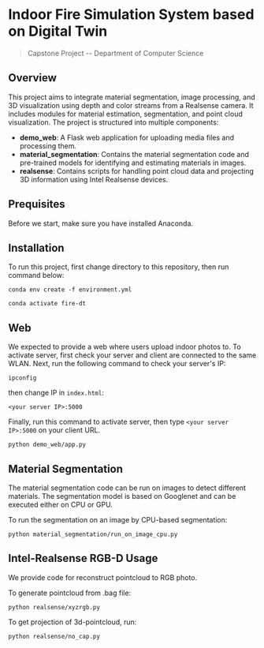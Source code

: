 # Indoor Fire Simulation System based on Digital Twin
> Capstone Project -- Department of Computer Science

## Overview

This project aims to integrate material segmentation, image processing, and 3D visualization using depth and color streams from a Realsense camera. It includes modules for material estimation, segmentation, and point cloud visualization. The project is structured into multiple components:

- **demo_web**: A Flask web application for uploading media files and processing them.
- **material_segmentation**: Contains the material segmentation code and pre-trained models for identifying and estimating materials in images.
- **realsense**: Contains scripts for handling point cloud data and projecting 3D information using Intel Realsense devices.


## Prequisites

Before we start, make sure you have installed Anaconda.

## Installation

To run this project, first change directory to this repository, then run command below:
```
conda env create -f environment.yml
```
```
conda activate fire-dt
```

## Web
We expected to provide a web where users upload indoor photos to. To activate server, first check your server and client are connected to the same WLAN.
Next, run the following command to check your server's IP:
```
ipconfig
```
then change IP in `index.html`:
```
<your server IP>:5000
```
Finally, run this command to activate server, then type `<your server IP>:5000` on your client URL.
```
python demo_web/app.py
```
 
## Material Segmentation
The material segmentation code can be run on images to detect different materials. The segmentation model is based on Googlenet and can be executed either on CPU or GPU.

To run the segmentation on an image by CPU-based segmentation:
```
python material_segmentation/run_on_image_cpu.py
```

## Intel-Realsense RGB-D Usage

We provide code for reconstruct pointcloud to RGB photo.

To generate pointcloud from .bag file:
```
python realsense/xyzrgb.py
```

To get projection of 3d-pointcloud, run:
```
python realsense/no_cap.py
```
